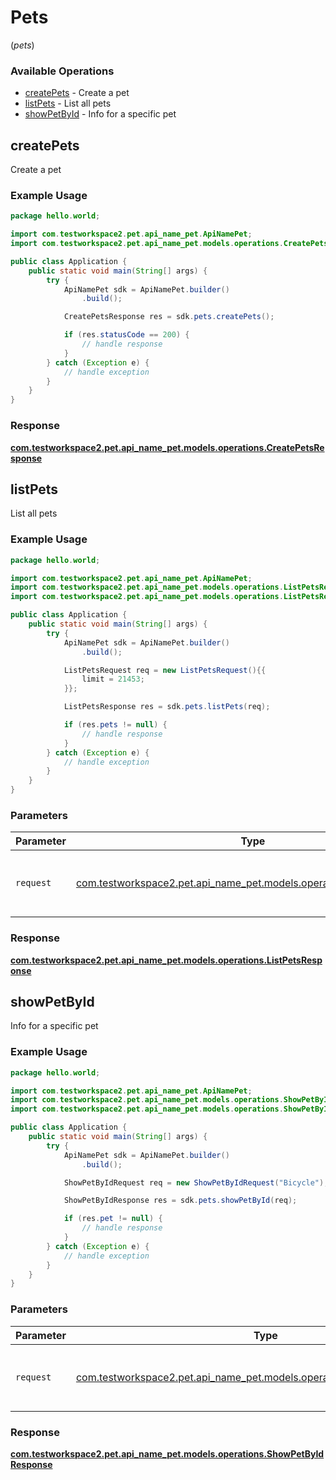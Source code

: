 # Pets
(*pets*)

### Available Operations

* [createPets](#createpets) - Create a pet
* [listPets](#listpets) - List all pets
* [showPetById](#showpetbyid) - Info for a specific pet

## createPets

Create a pet

### Example Usage

```java
package hello.world;

import com.testworkspace2.pet.api_name_pet.ApiNamePet;
import com.testworkspace2.pet.api_name_pet.models.operations.CreatePetsResponse;

public class Application {
    public static void main(String[] args) {
        try {
            ApiNamePet sdk = ApiNamePet.builder()
                .build();

            CreatePetsResponse res = sdk.pets.createPets();

            if (res.statusCode == 200) {
                // handle response
            }
        } catch (Exception e) {
            // handle exception
        }
    }
}
```


### Response

**[com.testworkspace2.pet.api_name_pet.models.operations.CreatePetsResponse](../../models/operations/CreatePetsResponse.md)**


## listPets

List all pets

### Example Usage

```java
package hello.world;

import com.testworkspace2.pet.api_name_pet.ApiNamePet;
import com.testworkspace2.pet.api_name_pet.models.operations.ListPetsRequest;
import com.testworkspace2.pet.api_name_pet.models.operations.ListPetsResponse;

public class Application {
    public static void main(String[] args) {
        try {
            ApiNamePet sdk = ApiNamePet.builder()
                .build();

            ListPetsRequest req = new ListPetsRequest(){{
                limit = 21453;
            }};            

            ListPetsResponse res = sdk.pets.listPets(req);

            if (res.pets != null) {
                // handle response
            }
        } catch (Exception e) {
            // handle exception
        }
    }
}
```

### Parameters

| Parameter                                                                                                           | Type                                                                                                                | Required                                                                                                            | Description                                                                                                         |
| ------------------------------------------------------------------------------------------------------------------- | ------------------------------------------------------------------------------------------------------------------- | ------------------------------------------------------------------------------------------------------------------- | ------------------------------------------------------------------------------------------------------------------- |
| `request`                                                                                                           | [com.testworkspace2.pet.api_name_pet.models.operations.ListPetsRequest](../../models/operations/ListPetsRequest.md) | :heavy_check_mark:                                                                                                  | The request object to use for the request.                                                                          |


### Response

**[com.testworkspace2.pet.api_name_pet.models.operations.ListPetsResponse](../../models/operations/ListPetsResponse.md)**


## showPetById

Info for a specific pet

### Example Usage

```java
package hello.world;

import com.testworkspace2.pet.api_name_pet.ApiNamePet;
import com.testworkspace2.pet.api_name_pet.models.operations.ShowPetByIdRequest;
import com.testworkspace2.pet.api_name_pet.models.operations.ShowPetByIdResponse;

public class Application {
    public static void main(String[] args) {
        try {
            ApiNamePet sdk = ApiNamePet.builder()
                .build();

            ShowPetByIdRequest req = new ShowPetByIdRequest("Bicycle");            

            ShowPetByIdResponse res = sdk.pets.showPetById(req);

            if (res.pet != null) {
                // handle response
            }
        } catch (Exception e) {
            // handle exception
        }
    }
}
```

### Parameters

| Parameter                                                                                                                 | Type                                                                                                                      | Required                                                                                                                  | Description                                                                                                               |
| ------------------------------------------------------------------------------------------------------------------------- | ------------------------------------------------------------------------------------------------------------------------- | ------------------------------------------------------------------------------------------------------------------------- | ------------------------------------------------------------------------------------------------------------------------- |
| `request`                                                                                                                 | [com.testworkspace2.pet.api_name_pet.models.operations.ShowPetByIdRequest](../../models/operations/ShowPetByIdRequest.md) | :heavy_check_mark:                                                                                                        | The request object to use for the request.                                                                                |


### Response

**[com.testworkspace2.pet.api_name_pet.models.operations.ShowPetByIdResponse](../../models/operations/ShowPetByIdResponse.md)**

